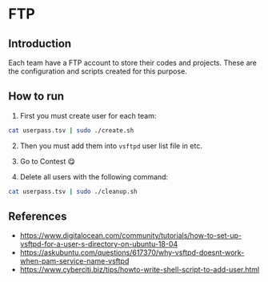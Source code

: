 # FTP
## Introduction

Each team have a FTP account to store their codes and projects.
These are the configuration and scripts created for this purpose.

## How to run
1. First you must create user for each team:

```sh
cat userpass.tsv | sudo ./create.sh
```

2. Then you must add them into `vsftpd` user list file in etc.

3. Go to Contest :yum:

4. Delete all users with the following command:

```sh
cat userpass.tsv | sudo ./cleanup.sh
```

## References
- https://www.digitalocean.com/community/tutorials/how-to-set-up-vsftpd-for-a-user-s-directory-on-ubuntu-18-04
- https://askubuntu.com/questions/617370/why-vsftpd-doesnt-work-when-pam-service-name-vsftpd
- https://www.cyberciti.biz/tips/howto-write-shell-script-to-add-user.html
